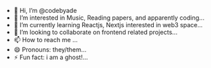 - 👋 Hi, I’m @codebyade
- 👀 I’m interested in Music, Reading papers, and apparently coding...
- 🌱 I’m currently learning Reactjs, Nextjs interested in web3 space...
- 💞️ I’m looking to collaborate on frontend related projects...
- 📫 How to reach me ...
- 😄 Pronouns: they/them...
- ⚡ Fun fact: i am a ghost!...

<!---
codebyade/codebyade is a ✨ special ✨ repository because its `README.md` (this file) appears on your GitHub profile.
You can click the Preview link to take a look at your changes.
--->
